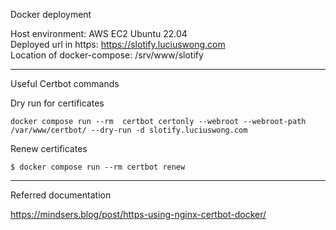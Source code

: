 Docker deployment  

Host environment: AWS EC2 Ubuntu 22.04  
Deployed url in https: https://slotify.luciuswong.com  
Location of docker-compose: /srv/www/slotify 

---  

Useful Certbot commands  

Dry run for certificates

```docker compose run --rm  certbot certonly --webroot --webroot-path /var/www/certbot/ --dry-run -d slotify.luciuswong.com```

Renew certificates

```$ docker compose run --rm certbot renew```

--- 

Referred documentation

https://mindsers.blog/post/https-using-nginx-certbot-docker/